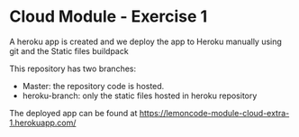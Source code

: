 # Cloud Module - Exercise 1

A heroku app is created and we deploy the app to Heroku manually using git and the Static files buildpack

This repository has two branches:

- Master: the repository code is hosted.
- heroku-branch: only the static files hosted in heroku repository

The deployed app can be found at https://lemoncode-module-cloud-extra-1.herokuapp.com/
